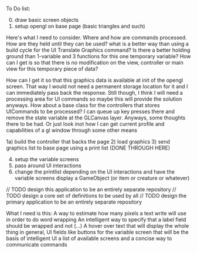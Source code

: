 To Do list:

0) draw basic screen objects
1) setup opengl on base page (basic triangles and such)

Here's what I need to consider.  Where and how are commands processed.  How are they held until they can be used?  what is a better way than using a build cycle
for the UI Translate Graphics command?  Is there a better holding ground than 1-variable and 3 functions for this one temporary variable?  How can I get is so that there
is no modification on the view, controller or main view for this temporary piece of data?

How can I get it so that this graphics data is available at init of the opengl screen.  That way I would not need a permanent storage location for it and I can immediately
pass back the response.  Still though, I think I will need a processing area for UI commands so maybe this will provide the solution anyways.  How about a base class for
the controllers that stores UICommands to be processed?  I can queue up key presses there and remove the state variable at the GLCanvas layer.  Anyways, some thoughts there to be had.
Or just look inot how I can get current profile and capabilities of a gl window through some other means

1a) build the controller that backs the page
2) load graphics
3) send graphics list to base page using a print list
(DONE THROUGH HERE)

4) setup the variable screens
5) pass around UI interactions
6) change the printlist depending on the UI interactions and have the variable screens display a GameObject (or item or creature or whatever)

// TODO design this application to be an entirely separate repository
// TODO design a core set of definitions to be used by all
// TODO design the primary application to be an entirely separate repository


What I need is this:
A way to estimate how many pixels a text write will use in order to do word wrapping
An intelligent way to specify that a label field should be wrapped and not (...)
A hover over text that will display the whole thing
in general, UI fields like buttons for the variable screen that will be the basis of intelligent UI
a list of available screens and a concise way to communicate commands
